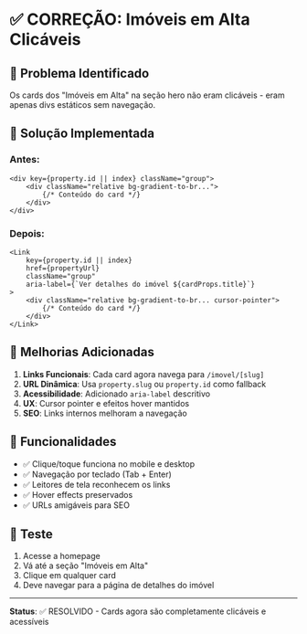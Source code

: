 # ✅ CORREÇÃO: Imóveis em Alta Clicáveis

## 🎯 Problema Identificado
Os cards dos "Imóveis em Alta" na seção hero não eram clicáveis - eram apenas divs estáticos sem navegação.

## 🔧 Solução Implementada

### Antes:
```tsx
<div key={property.id || index} className="group">
    <div className="relative bg-gradient-to-br...">
        {/* Conteúdo do card */}
    </div>
</div>
```

### Depois:
```tsx
<Link 
    key={property.id || index} 
    href={propertyUrl} 
    className="group"
    aria-label={`Ver detalhes do imóvel ${cardProps.title}`}
>
    <div className="relative bg-gradient-to-br... cursor-pointer">
        {/* Conteúdo do card */}
    </div>
</Link>
```

## 🚀 Melhorias Adicionadas

1. **Links Funcionais**: Cada card agora navega para `/imovel/[slug]`
2. **URL Dinâmica**: Usa `property.slug` ou `property.id` como fallback
3. **Acessibilidade**: Adicionado `aria-label` descritivo
4. **UX**: Cursor pointer e efeitos hover mantidos
5. **SEO**: Links internos melhoram a navegação

## 📱 Funcionalidades
- ✅ Clique/toque funciona no mobile e desktop
- ✅ Navegação por teclado (Tab + Enter)
- ✅ Leitores de tela reconhecem os links
- ✅ Hover effects preservados
- ✅ URLs amigáveis para SEO

## 🧪 Teste
1. Acesse a homepage
2. Vá até a seção "Imóveis em Alta"
3. Clique em qualquer card
4. Deve navegar para a página de detalhes do imóvel

---
**Status**: ✅ RESOLVIDO - Cards agora são completamente clicáveis e acessíveis
